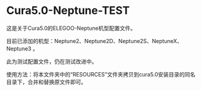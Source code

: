 # Cura5.0-Neptune-TEST
这是关于Cura5.0的ELEGOO-Neptune机型配置文件。

目前已添加的机型：Neptune2、Neptune2D、Neptune2S、NeptuneX、Neptune3 。

此为测试配置文件，仍在测试改进中。                                                                      

使用方法：将本文件夹中的“RESOURCES”文件夹拷贝到cura5.0安装目录的同名目录下，合并和替换原文件即可。
